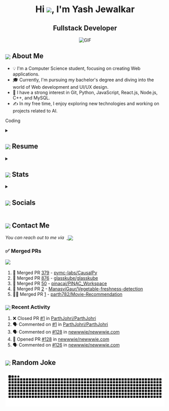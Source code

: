 <h1 align="center">Hi <img src="https://github.com/ParthJohri/ParthJohri/blob/readME/icons/Hi.gif" width="28px"/>, I'm Yash Jewalkar</h2>
<h2 align="center">
Fullstack Developer

</h2>

<div align="center">
 <img alt="GIF" src="https://media4.giphy.com/media/11KzOet1ElBDz2/giphy.gif?cid=6c09b952ufa3xxbbm0mpuadm2zaik3wjp4m9luz2ly0lyz8d&ep=v1_internal_gif_by_id&rid=giphy.gif&ct=g" />
</div>

## <img align ='center' src="https://i.giphy.com/media/v1.Y2lkPTc5MGI3NjExdjh2dDM4bDhyYzM5NmppaHJ6dG56Mmh3bTkyanFkdWRvZ3R1cGoycSZlcD12MV9pbnRlcm5hbF9naWZfYnlfaWQmY3Q9ZQ/LOnt6uqjD9OexmQJRB/giphy.gif" width="37" /> About Me


- 💡 I'm a Computer Science student, focusing on creating Web applications.
- 🎓 Currently, I'm pursuing my bachelor's degree and diving into the world of Web development and UI/UX design.
- 🌱 I have a strong interest in Git, Python, JavaScript, React.js, Node.js, C++, and MySQL.
- ✍️ In my free time, I enjoy exploring new technologies and working on projects related to AI.

Coding
<details>
 <summary><h2> <img align="center" src="https://github.com/ParthJohri/ParthJohri/blob/readME/icons/about.png" width="37" /> Resume</h2></summary>
 
 <details>
  <summary><h4> <img align="center" src="https://github.com/ParthJohri/ParthJohri/blob/readME/icons/academics.gif"  width="29"/> Academics</h2></summary>

  <span><img src="https://img.shields.io/badge/BTECH-MITS%20CSE'26-red?logoColor=blue&labelColor=grey&color=blue"></span>
  
</details>
 <details>
  <summary><h4> <img align="center" src="https://github.com/ParthJohri/ParthJohri/blob/readME/icons/experience.gif"  width="29"/> Experience</h2></summary>

- **SDE Intern** at ApexByte IT consultancy and Services (Remote) | July 2024 - Aug 2024
  - Successfully managed multiple projects simultaneously, collaborating closely with clients to understand their requirements and deliver customized web solutions
  - Enhanced data accuracy by 30% through seamless integration of smart contracts into the front-end.
  - Improved UI loading speed and mobile responsiveness, reducing user-reported bugs by 20%.


</details>
  
<details>
  <summary><h4> <img align="center" src="https://user-images.githubusercontent.com/74038190/216122041-518ac897-8d92-4c6b-9b3f-ca01dcaf38ee.png"  width="29"/> Coding Handles</h2></summary>

  [![LeetCode](https://img.shields.io/badge/LeetCode-000000?style=for-the-badge&logo=LeetCode&logoColor=#d16c06)](https://leetcode.com/u/yash13169/)
  [![Codeforces](https://img.shields.io/badge/Codeforces-445f9d?style=for-the-badge&logo=Codeforces&logoColor=white)](https://codeforces.com/profile/Yash13169)
  [![GeeksForGeeks](https://img.shields.io/badge/GeeksforGeeks-gray?style=for-the-badge&logo=geeksforgeeks&logoColor=35914c)](https://www.geeksforgeeks.org/user/jewalka6s4m/)
</details>


<details>
  <summary><h4> <img align="center" src="https://github.com/ParthJohri/ParthJohri/blob/readME/icons/techstack.gif"  width="29"/> Tech Stack</h2></summary>

  #### Languages
  ![C](https://img.shields.io/badge/c-%2300599C.svg?style=for-the-badge&logo=c&logoColor=white) 
  ![C++](https://img.shields.io/badge/c++-%2300599C.svg?style=for-the-badge&logo=c%2B%2B&logoColor=white) ![Java](https://img.shields.io/badge/java-%23ED8B00.svg?style=for-the-badge&logo=java&logoColor=white) 
  ![JavaScript](https://img.shields.io/badge/javascript-%23323330.svg?style=for-the-badge&logo=javascript&logoColor=%23F7DF1E) 
  ![Typescript](https://img.shields.io/badge/TypeScript-007ACC?style=for-the-badge&logo=typescript&logoColor=white)
  ![Python](https://img.shields.io/badge/python-3670A0?style=for-the-badge&logo=python&logoColor=ffdd54) 
  ![Markdown](https://img.shields.io/badge/markdown-%23000000.svg?style=for-the-badge&logo=markdown&logoColor=white) 
  ![CSS3](https://img.shields.io/badge/css3-%231572B6.svg?style=for-the-badge&logo=css3&logoColor=white) 
  ![HTML5](https://img.shields.io/badge/html5-%23E34F26.svg?style=for-the-badge&logo=html5&logoColor=white)

  #### Libraries/Frameworks
  ![Bootstrap](https://img.shields.io/badge/bootstrap-%23563D7C.svg?style=for-the-badge&logo=bootstrap&logoColor=white) 
  ![Django](https://img.shields.io/badge/django-%23092E20.svg?style=for-the-badge&logo=django&logoColor=white) 
  ![TailwindCSS](https://img.shields.io/badge/tailwindcss-%2338B2AC.svg?style=for-the-badge&logo=tailwind-css&logoColor=white) 
  ![React](https://img.shields.io/badge/react-%2320232a.svg?style=for-the-badge&logo=react&logoColor=%2361DAFB) 
  ![Next JS](https://img.shields.io/badge/Next-black?style=for-the-badge&logo=next.js&logoColor=white) 
  ![jQuery](https://img.shields.io/badge/jquery-%230769AD.svg?style=for-the-badge&logo=jquery&logoColor=white) 
  ![Express.js](https://img.shields.io/badge/threejs-black?style=for-the-badge&logo=three.js&logoColor=white) 
  ![Firebase](https://img.shields.io/badge/firebase-%23039BE5.svg?style=for-the-badge&logo=firebase) 
  ![MySQL](https://img.shields.io/badge/mysql-%2300f.svg?style=for-the-badge&logo=mysql&logoColor=white) 
  ![MongoDB](https://img.shields.io/badge/MongoDB-%234ea94b.svg?style=for-the-badge&logo=mongodb&logoColor=white) 
  ![SQLite](https://img.shields.io/badge/sqlite-%2307405e.svg?style=for-the-badge&logo=sqlite&logoColor=white)

  #### Deployment
  ![AWS](https://img.shields.io/badge/AWS-%23FF9900.svg?style=for-the-badge&logo=amazon-aws&logoColor=white) 
  ![Netlify](https://img.shields.io/badge/netlify-%23000000.svg?style=for-the-badge&logo=netlify&logoColor=#00C7B7) 
  ![Heroku](https://img.shields.io/badge/heroku-%23430098.svg?style=for-the-badge&logo=heroku&logoColor=white) 
  ![Vercel](https://img.shields.io/badge/vercel-%23000000.svg?style=for-the-badge&logo=vercel&logoColor=white) 

  #### Tools
  ![Arduino](https://img.shields.io/badge/-Arduino-00979D?style=for-the-badge&logo=Arduino&logoColor=white)
  ![Adobe Photoshop](https://img.shields.io/badge/adobephotoshop-%2331A8FF.svg?style=for-the-badge&logo=adobephotoshop&logoColor=white) 
  ![Inkscape](https://img.shields.io/badge/Inkscape-e0e0e0?style=for-the-badge&logo=inkscape&logoColor=080A13) 
  ![Figma](https://img.shields.io/badge/figma-%23F24E1E.svg?style=for-the-badge&logo=figma&logoColor=white) 
  ![Notion](https://img.shields.io/badge/Notion-%23000000.svg?style=for-the-badge&logo=notion&logoColor=white)
</details>

<details>
  <summary><h4> <img align="center" src="https://github.com/ParthJohri/ParthJohri/blob/readME/icons/projects.gif"  width="29"/> Projects</h2></summary>

  #### <a href="https://github.com/ParthJohri/rm-whatsapp-bot">RMNotices</a>
  <span><img src="https://img.shields.io/badge/Node.js-%2343853D.svg?style=for-the-badge&logo=node.js&logoColor=white"> <img src="https://img.shields.io/badge/MongoDB-%234ea94b.svg?style=for-the-badge&logo=mongodb&logoColor=white"> <img src="https://img.shields.io/badge/Google_Cloud-4285F4?style=for-the-badge&logo=google-cloud&logoColor=white"> <img src="https://img.shields.io/badge/Python-3670A0?style=for-the-badge&logo=python&logoColor=ffdd54"></span>  
  - Implemented instant job alerts to notify users about new job opportunities, along with a **1-hour** reminder before the deadline for better organization and timely application submission. 
  - Accomplished a significant milestone of **500** daily users for RMNotices, surpassing initial projections aimed to add an extra **2,000** individuals to maximize user base potential. 
  - **Impact:** Maximized productivity by automating the notification process, eliminating manual monitoring and alerts, resulting in a **20%** reduction in Placement Coordinator’s workload.

  #### <a href="https://github.com/ParthJohri/Lumos-Bot">Lumos Bot</a>
  <span><img src="https://img.shields.io/badge/Node.js-%2343853D.svg?style=for-the-badge&logo=node.js&logoColor=white"> <img src="https://img.shields.io/badge/Amazon_AWS-232F3E?style=for-the-badge&logo=amazon-aws&logoColor=white"></span>  
  - Developed a Whatsapp bot with features like interactive Q&A, company suggestions, job listings, real-time news, contest/hackathon updates, downloading YouTube/Facebook video, and providing 18 additional functionalities.
  - Boosted the daily user experience of **200** to **300** individuals with Lumos Whatsapp Bot.
  - **Impact:** Transformed user experience by incorporating various features, resulting in a remarkable **40%** increase in user engagement and a **25%** growth in active participation.

#### <a href="https://github.com/ParthJohri/Google-AMD-Hackathon">Krishi Market</a>
  <span>
  <img src="https://img.shields.io/badge/Node.js-%2343853D.svg?style=for-the-badge&logo=node.js&logoColor=white"> 
    <img src="https://img.shields.io/badge/MongoDB-%234ea94b.svg?style=for-the-badge&logo=mongodb&logoColor=white"> 
    <img src="https://img.shields.io/badge/Tailwind_CSS-38B2AC?style=for-the-badge&logo=tailwind-css&logoColor=white"> 
    <img src="https://img.shields.io/badge/React-20232A?style=for-the-badge&logo=react&logoColor=61DAFB">
  <img src="https://img.shields.io/badge/Google_Cloud-4285F4?style=for-the-badge&logo=google-cloud&logoColor=white">
  </span>  
  
  - Innovated a web application which will reduce Farmers' dependency on Middlemen and help them sell their crops to retailers, wholesalers, and consumers at a better price. Not only this but this web app would help them to keep track of all their transactions.
  - **Impact:** Easy and Intuitive UI/UX which facilitated direct communication b/w farmers & consumers, with a secure Database and easy maintenance of all transaction records.
    
  #### <a href="https://github.com/ParthJohri/Face-flix">Face-Flix</a>
  <span><img src="https://img.shields.io/badge/Node.js-%2343853D.svg?style=for-the-badge&logo=node.js&logoColor=white"> <img src="https://img.shields.io/badge/MongoDB-%234ea94b.svg?style=for-the-badge&logo=mongodb&logoColor=white"> <img src="https://img.shields.io/badge/Bootstrap-%23563D7C.svg?style=for-the-badge&logo=bootstrap&logoColor=white"> <img src="https://img.shields.io/badge/Python-3670A0?style=for-the-badge&logo=python&logoColor=ffdd54"></span>  
  - Innovated a facial expression-based movie recommendation engine, amplifying user engagement by **30%** through personalized suggestions based on mood analysis.
  - **Impact:** Enhanced movie exploration, resulting in an increase in user satisfaction by **10%** to **30%**.

  #### <a href="https://github.com/ParthJohri/Medicine-Tracker">Medicine Tracker</a>
  <span><img src="https://img.shields.io/badge/Kotlin-%230095D5.svg?style=for-the-badge&logo=kotlin&logoColor=white"> <img src="https://img.shields.io/badge/SQLite-%2307405e.svg?style=for-the-badge&logo=sqlite&logoColor=white"></span>  
  - Integrated ordering medicines, facts, and quotes to lighten up the user, light/dark mode, with the future plan of integrating notification system and Calorie/BMI calculator.
</details>

</details>


<details>
  <summary><h2> <img align="center" src="https://github.com/ParthJohri/ParthJohri/blob/readME/icons/stats.gif"  width="32"/> Stats</h2></summary>

  ### Leetcode
  <div align="center">
  <a href="https://leetcode.com/binarysolver">
  <img height="316" src="https://leetcard.jacoblin.cool/binarysolver?theme=dark&font=Ubuntu&cache=14400&ext=contest&sheets=https://gist.githubusercontent.com/binarysolver/5e715e284c89cace8f5fa09f7fb930b8/raw/ec0be570f114124b1a2156a660d67baa0ab5639d/leetcode_stats_card.css" alt="Binary Solver Leetcode Stats"/>
  </a>
 </div>


  ### Codeforces
  <div align="center">
    <a href="https://codeforces.com/profile/binarysolver">
      <img height="316" src="https://codeforces-readme-stats.vercel.app/api/card?username=binarysolver&theme=github_dark&force_username=true&border_color=404040" alt="Binary Solver Codeforces Stats"/>
    </a>
  </div>
  
  ### GitHub
  <div align="center">

   ![](https://github-readme-stats.vercel.app/api?username=ParthJohri&theme=tokyonight&hide_border=false&include_all_commits=true&count_private=false)<br/>
   ![](https://github-readme-streak-stats.herokuapp.com/?user=ParthJohri&theme=tokyonight&hide_border=false)<br/>
   ![](https://github-readme-stats.vercel.app/api/top-langs/?username=ParthJohri&theme=tokyonight&hide_border=false&include_all_commits=true&count_private=false&layout=compact)<br/>
   ![](https://github-readme-activity-graph.vercel.app/graph?username=ParthJohri&theme=tokyo-night)

  </div>
</details>

<details>
  <summary><h2> <img align ='center' src='https://i.giphy.com/media/v1.Y2lkPTc5MGI3NjExaGtqdDdwN2oyNWJ4czlncHBkamJxaHcxYmVmcXY3a3I3MjRmYjBrbCZlcD12MV9pbnRlcm5hbF9naWZfYnlfaWQmY3Q9ZQ/kmUvauX8TMWg0OsqKW/giphy.gif' width ='37' /> Socials</h2></summary>

<div style="display: flex; flex-direction: column; justify-content: center; align-items: center; ">
  <a href="https://github.com/ParthJohri">
    <img align="center" src="https://github.com/ParthJohri/ParthJohri/blob/readME/icons/Github.gif" width="70"/>
  </a>
  <a href="https://linkedin.com/in/parthjohri07">
    <img align="center" src="https://github.com/ParthJohri/ParthJohri/blob/readME/icons/Linkedin.gif" width="70"/>
  </a>
  <a href="https://www.quora.com/profile/Parth-Johri-6">
    <img align="center" src="https://github.com/ParthJohri/ParthJohri/blob/readME/icons/Quora.gif" width="70"/>
  </a>
</div>

  
</details>

## <img align="center" src="https://github.com/ParthJohri/ParthJohri/blob/readME/icons/Contact.gif"  width="37"/> Contact Me

<p> 
 <i>You can reach out to me via</i> 
&nbsp;<a href="mailto:contact.parthjohri@gmail.com">
     <img align="center" src="https://github.com/ParthJohri/ParthJohri/blob/readME/icons/Gmail.gif"  width="100"/>
 </a>
</p>

### ✅ Merged PRs
<!--Start Count Merged PRs-->
  <span><img src="https://img.shields.io/badge/Total_Merged_PRs-30-1877F2?style=for-the-badge"></span>
<!--Finish Count Merged PRs-->

<!--Start Merged PRs-->
1. 🥳 Merged PR [379](https://github.com/pymc-labs/CausalPy/pull/379) - [pymc-labs/CausalPy](https://github.com/pymc-labs/CausalPy)
2. 🎉 Merged PR [876](https://github.com/glasskube/glasskube/pull/876) - [glasskube/glasskube](https://github.com/glasskube/glasskube)
3. 🎊 Merged PR [50](https://github.com/pinacai/PINAC_Workspace/pull/50) - [pinacai/PINAC_Workspace](https://github.com/pinacai/PINAC_Workspace)
4. 🥂 Merged PR [2](https://github.com/ManasviGaur/Vegetable-freshness-detection/pull/2) - [ManasviGaur/Vegetable-freshness-detection](https://github.com/ManasviGaur/Vegetable-freshness-detection)
5. 🙌🏼 Merged PR [1](https://github.com/parth782/Movie-Recommendation/pull/1) - [parth782/Movie-Recommendation](https://github.com/parth782/Movie-Recommendation)
<!--Finish Merged PRs-->

### <img align="center" src="https://github.com/ParthJohri/ParthJohri/blob/readME/icons/activity.gif"  width="25"/> Recent Activity

<!--START_SECTION:activity-->
1. ❌ Closed PR [#1](https://github.com/ParthJohri/ParthJohri/pull/1) in [ParthJohri/ParthJohri](https://github.com/ParthJohri/ParthJohri)
2. 🗣 Commented on [#1](https://github.com/ParthJohri/ParthJohri/pull/1#issuecomment-2267439196) in [ParthJohri/ParthJohri](https://github.com/ParthJohri/ParthJohri)
3. 🗣 Commented on [#128](https://github.com/newwwie/newwwie.com/pull/128#issuecomment-2258763293) in [newwwie/newwwie.com](https://github.com/newwwie/newwwie.com)
4. 💪 Opened PR [#128](https://github.com/newwwie/newwwie.com/pull/128) in [newwwie/newwwie.com](https://github.com/newwwie/newwwie.com)
5. 🗣 Commented on [#126](https://github.com/newwwie/newwwie.com/issues/126#issuecomment-2242632304) in [newwwie/newwwie.com](https://github.com/newwwie/newwwie.com)
<!--END_SECTION:activity-->



## <img align ='center' src='https://media2.giphy.com/media/UQDSBzfyiBKvgFcSTw/giphy.gif?cid=ecf05e47p3cd513axbek3f56ti3jzizq8hincw20jauyyfyw&rid=giphy.gif' width ='37' /> Random Joke 



<div align="center">
  <picture>
    <source media="(prefers-color-scheme: dark)" srcset="https://github.com/ParthJohri/ParthJohri/blob/output/github-contribution-grid-snake-dark.svg">
    <source media="(prefers-color-scheme: light)" srcset="https://github.com/ParthJohri/ParthJohri/blob/output/github-contribution-grid-snake.svg">
    <img alt="github contribution grid snake animation" src="https://github.com/ParthJohri/ParthJohri/blob/output/github-contribution-grid-snake.svg">
  </picture>
</div>
